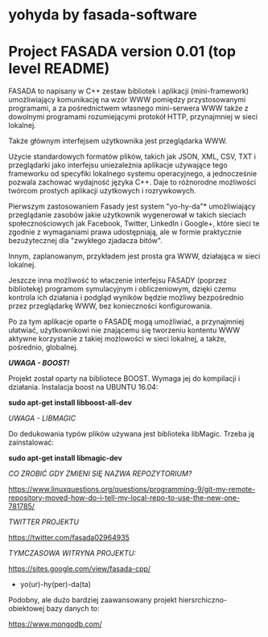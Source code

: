 # yohyda by fasada-software

Project FASADA version 0.01 (top level README)
==============================================================================
FASADA to napisany w C++ zestaw bibliotek i aplikacji (mini-framework) umożliwiający komunikację na wzór WWW pomiędzy przystosowanymi programami, a za pośrednictwem własnego mini-serwera WWW także z dowolnymi programami rozumiejącymi protokół HTTP, przynajmniej w sieci lokalnej.

Także głównym interfejsem użytkownika jest przeglądarka WWW.

Użycie standardowych formatów plików, takich jak  JSON, XML, CSV, TXT i przeglądarki jako interfejsu uniezależnia aplikacje używające tego frameworku od specyfiki lokalnego systemu operacyjnego, a jednocześnie pozwala zachować wydajność języka C++.
Daje to różnorodne możliwości twórcom prostych aplikacji użytkowych i rozrywkowych.

Pierwszym zastosowaniem Fasady jest system "yo-hy-da"* umożliwiający przeglądanie zasobów jakie użytkownik wygenerował w takich sieciach społecznościowych jak Facebook, Twitter, LinkedIn i Google+, które sieci te zgodnie z wymaganiami prawa udostępniają, ale w formie praktycznie bezużytecznej dla "zwykłego zjadacza bitów".

Innym, zaplanowanym, przykładem jest prosta gra WWW, działająca w sieci lokalnej. 

Jeszcze inna możliwość to właczenie interfejsu FASADY (poprzez bibliotekę) programom symulacyjnym i obliczeniowym, dzięki czemu kontrola ich działania i podgląd wyników będzie możliwy bezpośrednio przez przeglądarkę WWW, bez konieczności konfigurowania.

Po za tym aplikacje oparte o FASADĘ mogą umożliwiać, a przynajmniej ułatwiać, użytkownikowi nie znającemu się tworzeniu kontentu WWW aktywne korzystanie z takiej możlowości w sieci lokalnej, a także, pośrednio, globalnej.


*__UWAGA - BOOST!__*

Projekt został oparty na bibliotece BOOST. Wymaga jej do kompilacji i działania. Instalacja boost na UBUNTU 16.04: 

__sudo apt-get install libboost-all-dev__

*UWAGA - LIBMAGIC*

Do dedukowania typów plików używana jest biblioteka libMagic. Trzeba ją zainstalować:

__sudo apt-get install libmagic-dev__

*CO ZROBIĆ GDY ZMIENI SIĘ NAZWA REPOZYTORIUM?*

https://www.linuxquestions.org/questions/programming-9/git-my-remote-repository-moved-how-do-i-tell-my-local-repo-to-use-the-new-one-781785/

*TWITTER PROJEKTU*

https://twitter.com/fasada02964935

*TYMCZASOWA WITRYNA PROJEKTU:*

https://sites.google.com/view/fasada-cpp/

* yo(ur)-hy(per)-da(ta)


Podobny, ale dużo bardziej zaawansowany projekt hiersrchiczno-obiektowej bazy danych to:

https://www.mongodb.com/

 
